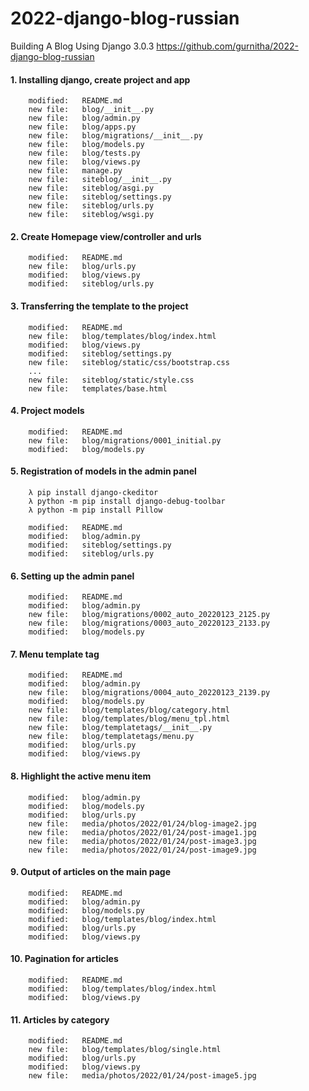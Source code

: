 # 2022-django-blog-russian
Building A Blog Using Django 3.0.3
https://github.com/gurnitha/2022-django-blog-russian


#### 1. Installing django, create project and app

        modified:   README.md
        new file:   blog/__init__.py
        new file:   blog/admin.py
        new file:   blog/apps.py
        new file:   blog/migrations/__init__.py
        new file:   blog/models.py
        new file:   blog/tests.py
        new file:   blog/views.py
        new file:   manage.py
        new file:   siteblog/__init__.py
        new file:   siteblog/asgi.py
        new file:   siteblog/settings.py
        new file:   siteblog/urls.py
        new file:   siteblog/wsgi.py


#### 2. Create Homepage view/controller and urls

        modified:   README.md
        new file:   blog/urls.py
        modified:   blog/views.py
        modified:   siteblog/urls.py


#### 3. Transferring the template to the project

        modified:   README.md
        new file:   blog/templates/blog/index.html
        modified:   blog/views.py
        modified:   siteblog/settings.py
        new file:   siteblog/static/css/bootstrap.css
        ...
        new file:   siteblog/static/style.css
        new file:   templates/base.html


#### 4. Project models

        modified:   README.md
        new file:   blog/migrations/0001_initial.py
        modified:   blog/models.py


#### 5. Registration of models in the admin panel

        λ pip install django-ckeditor
        λ python -m pip install django-debug-toolbar
        λ python -m pip install Pillow

        modified:   README.md
        modified:   blog/admin.py
        modified:   siteblog/settings.py
        modified:   siteblog/urls.py


#### 6. Setting up the admin panel

        modified:   README.md
        modified:   blog/admin.py
        new file:   blog/migrations/0002_auto_20220123_2125.py
        new file:   blog/migrations/0003_auto_20220123_2133.py
        modified:   blog/models.py


#### 7. Menu template tag

        modified:   README.md
        modified:   blog/admin.py
        new file:   blog/migrations/0004_auto_20220123_2139.py
        modified:   blog/models.py
        new file:   blog/templates/blog/category.html
        new file:   blog/templates/blog/menu_tpl.html
        new file:   blog/templatetags/__init__.py
        new file:   blog/templatetags/menu.py
        modified:   blog/urls.py
        modified:   blog/views.py


#### 8. Highlight the active menu item

        modified:   blog/admin.py
        modified:   blog/models.py
        modified:   blog/urls.py
        new file:   media/photos/2022/01/24/blog-image2.jpg
        new file:   media/photos/2022/01/24/post-image1.jpg
        new file:   media/photos/2022/01/24/post-image3.jpg
        new file:   media/photos/2022/01/24/post-image9.jpg


#### 9. Output of articles on the main page

        modified:   README.md
        modified:   blog/admin.py
        modified:   blog/models.py
        modified:   blog/templates/blog/index.html
        modified:   blog/urls.py
        modified:   blog/views.py


#### 10. Pagination for articles

        modified:   README.md
        modified:   blog/templates/blog/index.html
        modified:   blog/views.py


#### 11. Articles by category

        modified:   README.md
        new file:   blog/templates/blog/single.html
        modified:   blog/urls.py
        modified:   blog/views.py
        new file:   media/photos/2022/01/24/post-image5.jpg